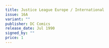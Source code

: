 ```yaml
---
title: Justice League Europe / International
issue: 16A
variant: ""
publisher: DC Comics
release_date: Jul 1990
signed_by: ""
price: 1
---
```


